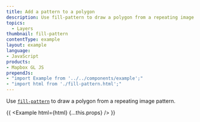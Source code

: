 ```yaml
---
title: Add a pattern to a polygon
description: Use fill-pattern to draw a polygon from a repeating image pattern.
topics:
  - Layers
thumbnail: fill-pattern
contentType: example
layout: example
language:
- JavaScript
products:
- Mapbox GL JS
prependJs:
- "import Example from '../../components/example';"
- "import html from './fill-pattern.html';"
---
```


Use [`fill-pattern`](/mapbox-gl-js/style-spec/layers/#paint-fill-fill-pattern) to draw a polygon from a repeating image pattern.

{{ <Example html={html} {...this.props} /> }}
